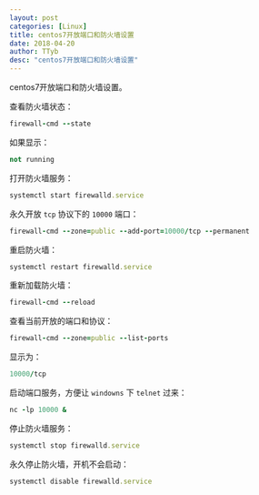 ```yaml
---
layout: post
categories: [Linux]
title: centos7开放端口和防火墙设置
date: 2018-04-20
author: TTyb
desc: "centos7开放端口和防火墙设置"
---
```


centos7开放端口和防火墙设置。

查看防火墙状态：

~~~ruby
firewall-cmd --state
~~~

如果显示：

~~~ruby
not running
~~~

打开防火墙服务：

~~~ruby
systemctl start firewalld.service
~~~

永久开放 `tcp` 协议下的 `10000` 端口：

~~~ruby
firewall-cmd --zone=public --add-port=10000/tcp --permanent
~~~

重启防火墙：

~~~ruby
systemctl restart firewalld.service
~~~

重新加载防火墙：

~~~ruby
firewall-cmd --reload
~~~

查看当前开放的端口和协议：

~~~ruby
firewall-cmd --zone=public --list-ports
~~~

显示为：

~~~ruby
10000/tcp
~~~

启动端口服务，方便让 `windowns` 下 `telnet` 过来：

~~~ruby
nc -lp 10000 &
~~~

停止防火墙服务：

~~~ruby
systemctl stop firewalld.service
~~~

永久停止防火墙，开机不会启动：

~~~ruby
systemctl disable firewalld.service
~~~